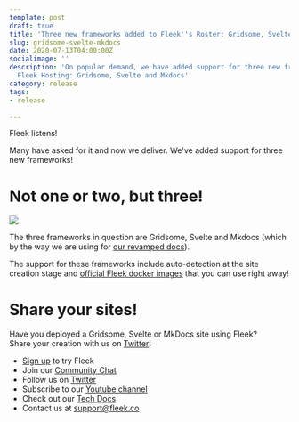 ```yaml
---
template: post
draft: true
title: 'Three new frameworks added to Fleek''s Roster: Gridsome, Svelte and Mkdocs '
slug: gridsome-svelte-mkdocs
date: 2020-07-13T04:00:00Z
socialimage: ''
description: 'On popular demand, we have added support for three new frameworks on
  Fleek Hosting: Gridsome, Svelte and Mkdocs'
category: release
tags:
- release

---
```

Fleek listens!

Many have asked for it and now we deliver. We've added support for three new frameworks!

# Not one or two, but three!

![](https://fleekblog-team-bucket.storage.fleek.co/new-frameworks/three-framework-meme.jpeg)

The three frameworks in question are Gridsome, Svelte and Mkdocs (which by the way we are using for [our revamped docs](https://docs.fleek.co/)).

The support for these frameworks include auto-detection at the site creation stage and [official Fleek docker images](https://hub.docker.com/orgs/fleek/repositories) that you can use right away!

# Share your sites!

Have you deployed a Gridsome, Svelte or MkDocs site using Fleek?  
Share your creation with us on [Twitter](https://twitter.com/FleekHQ)!

* [Sign up](https://app.fleek.co "Sign Up") to try Fleek
* Join our [Community Chat](https://join.slack.com/t/fleek-public/shared_invite/zt-bxna7y1d-PbVdut4rgHt5jM6Zjg9g9A "Fleek's Slack")
* Follow us on [Twitter](https://twitter.com/FleekHQ "Fleek's Twitter")
* Subscribe to our [Youtube channel](https://www.youtube.com/channel/UCBzlwYM0JjZpjDZ52-SLUmw "Fleek's Youtube Channel")
* Check out our [Tech Docs](https://docs.fleek.co/ "Fleek Docs")
* Contact us at support@fleek.co